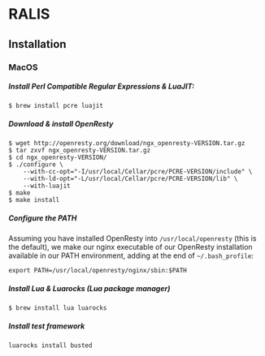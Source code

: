 # RALIS

## Installation

### MacOS

##### Install Perl Compatible Regular Expressions & LuaJIT:
```
$ brew install pcre luajit
````

##### Download & install OpenResty
```
$ wget http://openresty.org/download/ngx_openresty-VERSION.tar.gz
$ tar zxvf ngx_openresty-VERSION.tar.gz
$ cd ngx_openresty-VERSION/
$ ./configure \
	--with-cc-opt="-I/usr/local/Cellar/pcre/PCRE-VERSION/include" \
	--with-ld-opt="-L/usr/local/Cellar/pcre/PCRE-VERSION/lib" \
	--with-luajit
$ make
$ make install
```

##### Configure the PATH
Assuming you have installed OpenResty into `/usr/local/openresty` (this is the default), we make our nginx executable of our OpenResty installation available in our PATH environment, adding at the end of `~/.bash_profile`:
```
export PATH=/usr/local/openresty/nginx/sbin:$PATH
```

##### Install Lua & Luarocks (Lua package manager)
```
$ brew install lua luarocks
```

##### Install test framework
```
luarocks install busted
```

